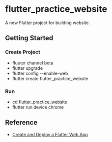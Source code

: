 # flutter_practice_website

A new Flutter project for building website.

## Getting Started

### Create Project

- fluuter channel beta
- flutter upgrade
- flutter config --enable-web
- flutter create flutter_practice_website

### Run

- cd flutter_practice_website
- flutter run device chrome

## Reference

- [Create and Deploy a Flutter Web App](https://www.filledstacks.com/post/create-and-deploy-a-flutter-web-app/)
